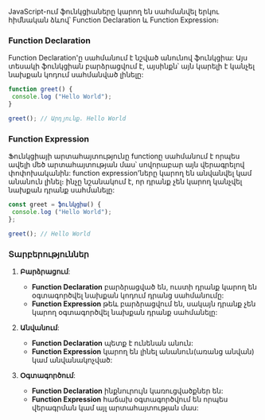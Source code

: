 JavaScript-ում ֆունկցիաները կարող են սահմանվել երկու հիմնական ձևով՝ Function Declaration և Function Expression։

### Function Declaration

Function Declaration'ը սահմանում է նշված անունով ֆունկցիա: Այս տեսակի ֆունկցիան բարձրացվում է, այսինքն՝ այն կարելի է կանչել նախքան կոդում սահմանված լինելը:

```javascript
function greet() {
 console.log ("Hello World");
}

greet(); // Արդյունք. Hello World
```

### Function Expression

Ֆունկցիայի արտահայտությունը functionը սահմանում է որպես ավելի մեծ արտահայտության մաս՝ սովորաբար այն վերագրելով փոփոխականին: function expression'ները կարող են անվանվել կամ անանուն լինել։ ինչը նշանակում է, որ դրանք չեն կարող կանչվել նախքան դրանք սահմանելը:

```javascript
const greet = ֆունկցիա() {
 console.log ("Hello World");
};

greet(); // Hello World
```

### Տարբերություններ

1. **Բարձրացում**:
   
   - **Function Declaration** բարձրացված են, ուստի դրանք կարող են օգտագործվել նախքան կոդում դրանց սահմանումը:
   - **Function Expression** թեև բարձրացվում են, սակայն դրանք չեն կարող օգտագործվել նախքան դրանք սահմանելը:

2. **Անվանում**:
   
   - **Function Declaration** պետք է ունենան անուն:
   - **Function Expression** կարող են լինել անանուն(առանց անվան) կամ անվանակոչված:

3. **Օգտագործում**:
   
   - **Function Declaration** ինքնուրույն կառուցվածքներ են:
   - **Function Expression** հաճախ օգտագործվում են որպես վերագրման կամ այլ արտահայտության մաս:
